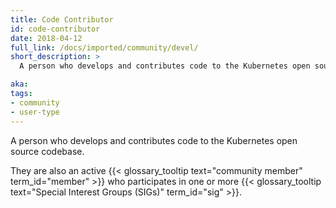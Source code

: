 ```yaml
---
title: Code Contributor
id: code-contributor
date: 2018-04-12
full_link: /docs/imported/community/devel/
short_description: >
  A person who develops and contributes code to the Kubernetes open source codebase.

aka: 
tags:
- community
- user-type
---
```

 A person who develops and contributes code to the Kubernetes open source codebase.

<!--more--> 

They are also an active {{< glossary_tooltip text="community member" term_id="member" >}} who participates in one or more {{< glossary_tooltip text="Special Interest Groups (SIGs)" term_id="sig" >}}.

